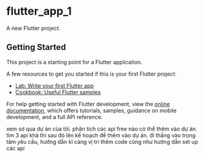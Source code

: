 # flutter_app_1

A new Flutter project.

## Getting Started

This project is a starting point for a Flutter application.

A few resources to get you started if this is your first Flutter project:

- [Lab: Write your first Flutter app](https://docs.flutter.dev/get-started/codelab)
- [Cookbook: Useful Flutter samples](https://docs.flutter.dev/cookbook)

For help getting started with Flutter development, view the
[online documentation](https://docs.flutter.dev/), which offers tutorials,
samples, guidance on mobile development, and a full API reference.



xem sơ qua dự án của tôi. phân tích các api free nào có thể thêm vào dự án. tìm 3 api khả thi sau đó lên kế hoạch để thêm vào dự án. đi thẳng vào trọng tâm yêu cầu, hướng dẫn kĩ càng vị trí thêm code cũng như hướng dẫn set up các api
